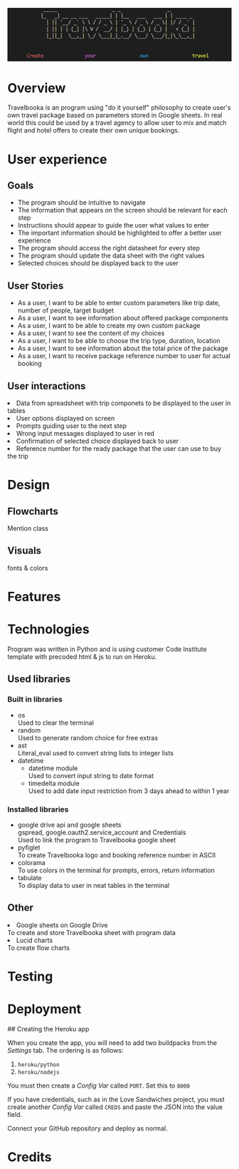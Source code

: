 ![Logo](assets/images/logo.JPG)

<h1>Overview</h1>
Travelbooka is an program using "do it yourself" philosophy to create user's own travel package based on
parameters stored in Google sheets. In real world this could be used by a travel agency to allow user to 
mix and match flight and hotel offers to create their own unique bookings. 
<h1>User experience</h1>
<h2>Goals</h2>
<ul>
<li>The program should be intuitive to navigate</li>
<li>The information that appears on the screen should be relevant for each step</li>
<li>Instructions should appear to guide the user what values to enter</li>
<li>The important information should be highlighted to offer a better user experience</li>
<li>The program should access the right datasheet for every step</li>
<li>The program should update the data sheet with the right values</li>
<li>Selected choices should be displayed back to the user</li>
</ul>
<h2>User Stories</h2>
<ul>
<li>As a user, I want to be able to enter custom parameters like trip date, number of people, target budget</li>
<li>As a user, I want to see information about offered package components</li>
<li>As a user, I want to be able to create my own custom package</li>
<li>As a user, I want to see the content of my choices</li>
<li>As a user, I want to be able to choose the trip type, duration, location</li>
<li>As a user, I want to see information about the total price of the package</li>
<li>As a user, I want to receive package reference number to user for actual booking</li>
</ul>
<h2>User interactions</h2>
<li>Data from spreadsheet with trip componets to be displayed to the user in tables</li>
<li>User options displayed on screen</li>
<li>Prompts guiding user to the next step</li>
<li>Wrong input messages displayed to user in red</li>
<li>Confirmation of selected choice displayed back to user</li>
<li>Reference number for the ready package that the user can use to buy the trip</li>

<h1>Design</h1>
<h2>Flowcharts</h2>
Mention class
<h2>Visuals</h2>
fonts & colors

<h1>Features</h1>

<h1>Technologies</h1>
Program was written in Python and is using customer Code Institute template with precoded html & js to run on Heroku.<br>
<h2>Used libraries</h2>
<h3>Built in libraries</h3>
<ul>
<li>os</li>
Used to clear the terminal
<li>random</li>
Used to generate random choice for free extras
<li>ast</li>
Literal_eval used to convert string lists to integer lists
<li>datetime
<ul>
<li>datetime module</li>
Used to convert input string to date format
<li>timedelta module</li>
Used to add date input restriction from 3 days ahead to within 1 year  
</ul>
</li>
</ul>
<h3>Installed libraries</h3>
<ul>
<li>google drive api and google sheets</li>
gspread, google.oauth2.service_account and Credentials<br>
Used to link the program to Travelbooka google sheet
<li>pyfiglet</li>
To create Travelbooka logo and booking reference number in ASCII
<li>colorama</li>
To use colors in the terminal for prompts, errors, return information
<li>tabulate</li>
To display data to user in neat tables in the terminal
</ul>
<h2>Other</h2>
<li>Google sheets on Google Drive</li>
To create and store Travelbooka sheet with program data
<li>Lucid charts</li>
To create flow charts


<h1>Testing</h1>
<h1>Deployment</h1>
## Creating the Heroku app

When you create the app, you will need to add two buildpacks from the _Settings_ tab. The ordering is as follows:

1. `heroku/python`
2. `heroku/nodejs`

You must then create a _Config Var_ called `PORT`. Set this to `8000`

If you have credentials, such as in the Love Sandwiches project, you must create another _Config Var_ called `CREDS` and paste the JSON into the value field.

Connect your GitHub repository and deploy as normal.

<h1>Credits</h1>



